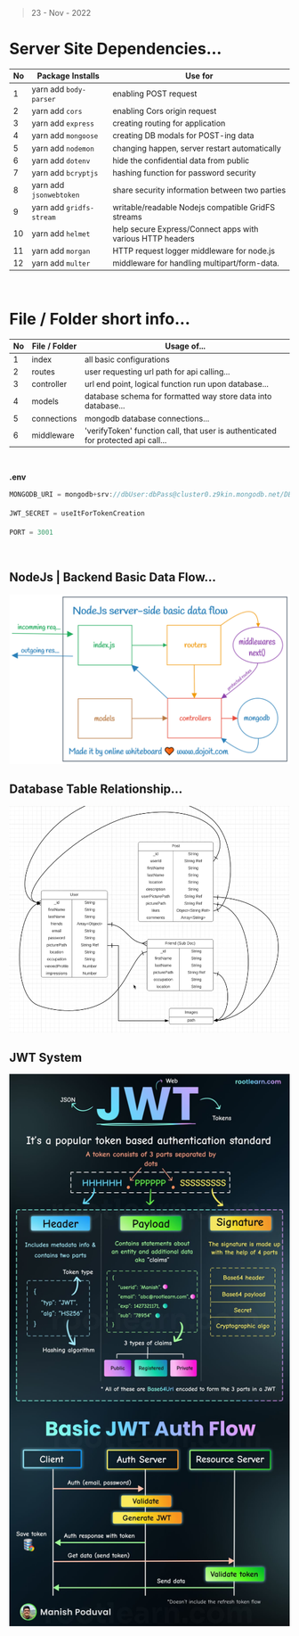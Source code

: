 > 23 - Nov - 2022
# Server Site Dependencies...

|No| Package Installs        | Use for                                       |
|--|-------------------------|-----------------------------------------------|
|1 | yarn add `body-parser`  | enabling POST request                         |
|2 | yarn add `cors`         | enabling Cors origin request                  |
|3 | yarn add `express`      | creating routing for application              |
|4 | yarn add `mongoose`     | creating DB modals for POST-ing data          |
|5 | yarn add `nodemon`      | changing happen, server restart automatically |
|6 | yarn add `dotenv`       | hide the confidential data from public        |
|7 | yarn add `bcryptjs`     | hashing function for password security        |
|8 | yarn add `jsonwebtoken` | share security information between two parties|
|9 | yarn add `gridfs-stream`| writable/readable Nodejs compatible GridFS streams|
|10| yarn add `helmet`       | help secure Express/Connect apps with various HTTP headers|
|11| yarn add `morgan`       | HTTP request logger middleware for node.js    |
|12| yarn add `multer`       | middleware for handling multipart/form-data.  |


<br/>

# File / Folder short info...
|No| File / Folder | Usage of...                                           |
|--|---------------|-------------------------------------------------------|
|1 | index         | all basic configurations                              |
|2 | routes        | user requesting url path for api calling...           |
|3 | controller    | url end point, logical function run upon database...  |
|4 | models        | database schema for formatted way store data into database...|
|5 | connections   | mongodb database connections...                       |
|6 | middleware    | 'verifyToken' function call, that user is authenticated for protected api call...|


<br/>

**.env**

```js
MONGODB_URI = mongodb+srv://dbUser:dbPass@cluster0.z9kin.mongodb.net/DB_NAME?retryWrites=true&w=majority

JWT_SECRET = useItForTokenCreation

PORT = 3001
```

<br/>

## NodeJs | Backend Basic Data Flow...
<img src="./public/backendDataFlow.png" />

<br/>

## Database Table Relationship...
<img src="./public/dataTableRelation.png" />

<br/>

## JWT System
<img src="./public/jwt.jpg" />

